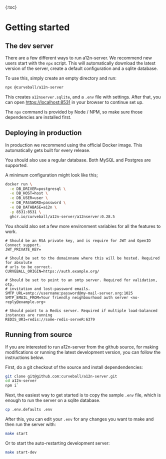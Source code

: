 {:toc}

Getting started
===============


The dev server
--------------

There are a few different ways to run a12n-server. We recommend new users start
with the `npx` script. This will automatically download the latest version of
the server, create a default configuration and a sqlite database.

To use this, simply create an empty directory and run: 

```sh
npx @curveball/a12n-server
```

This creates `a12nserver.sqlite`, and a `.env` file with settings. After that,
you can open <https://localhost:8531> in your browser to continue set up.

The `npx` command is provided by Node / NPM, so make sure those dependencies
are installed first.


Deploying in production
-----------------------

In production we recommend using the official Docker image. This automatically
gets built for every release.

You should also use a regular database. Both MySQL and Postgres are supported.

A minimum configuration might look like this;

```sh
docker run \
  -e DB_DRIVER=postgresql \
  -e DB_HOST=host \
  -e DB_USER=user \
  -e DB_PASSWORD=password \
  -e DB_DATABASE=a12n \
  -p 8531:8531 \
  ghcr.io/curveball/a12n-server/a12nserver:0.28.5
```

You should also set a few more environment variables for all the features to work.

```
# Should be an RSA private key, and is require for JWT and OpenID Connect support.
JWT_PRIVATE_KEY= 

# Should be set to the domainname where this will be hosted. Required for absolute
# urls to be correct.
CURVEBALL_ORIGIN=https://auth.example.org/

# Should be set to point to an smtp server. Required for validation, otp,
# invitation and lost-password emails.
SMTP_URL=smtp://username:password@my-mail-server.org:1025
SMTP_EMAIL_FROM=Your friendly neighbourhood auth server <no-reply@example.org>

# Should point to a Redis server. Required if multiple load-balanced instances are running
REDIS_URI=redis://some-redis-serveR:6379
```

Running from source
-------------------

If you are interested to run a12n-server from the github source, for making modifications
or running the latest development version, you can follow the instructions below.

First, do a git checkout of the source and install dependendencies:

```sh
git clone git@github.com:curveball/a12n-server.git
cd a12n-server
npm i`
```

Next, the easiest way to get started is to copy the sample `.env` file, which is enough
to run the server on a sqlite database.

```sh
cp .env.defaults .env
```

After this, you can edit your `.env` for any changes you want to make and then run the
server with:

```sh
make start
```

Or to start the auto-restarting development server:

```sh
make start-dev
```
